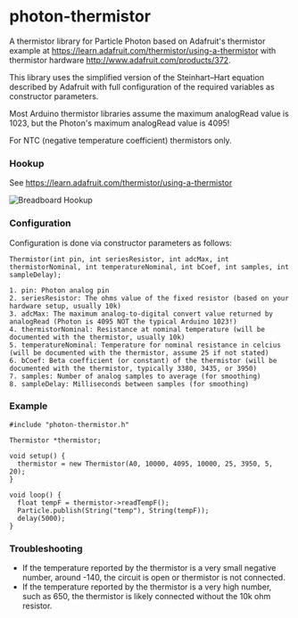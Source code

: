 # photon-thermistor
A thermistor library for Particle Photon based on Adafruit's thermistor example
at https://learn.adafruit.com/thermistor/using-a-thermistor with thermistor
hardware http://www.adafruit.com/products/372.

This library uses the simplified version of the Steinhart–Hart equation described by
Adafruit with full configuration of the required variables as constructor parameters.

Most Arduino thermistor libraries assume the maximum analogRead value is 1023, but
the Photon's maximum analogRead value is 4095!

For NTC (negative temperature coefficient) thermistors only.

### Hookup

See https://learn.adafruit.com/thermistor/using-a-thermistor

![Breadboard Hookup](https://raw.githubusercontent.com/kegnet/photon-thermistor/master/breadboard_hookup.png)

### Configuration

Configuration is done via constructor parameters as follows:

```
Thermistor(int pin, int seriesResistor, int adcMax, int thermistorNominal, int temperatureNominal, int bCoef, int samples, int sampleDelay);

1. pin: Photon analog pin
2. seriesResistor: The ohms value of the fixed resistor (based on your hardware setup, usually 10k)
3. adcMax: The maximum analog-to-digital convert value returned by analogRead (Photon is 4095 NOT the typical Arduino 1023!)
4. thermistorNominal: Resistance at nominal temperature (will be documented with the thermistor, usually 10k)
5. temperatureNominal: Temperature for nominal resistance in celcius (will be documented with the thermistor, assume 25 if not stated)
6. bCoef: Beta coefficient (or constant) of the thermistor (will be documented with the thermistor, typically 3380, 3435, or 3950)
7. samples: Number of analog samples to average (for smoothing)
8. sampleDelay: Milliseconds between samples (for smoothing)
```

### Example

```
#include "photon-thermistor.h"

Thermistor *thermistor;

void setup() {
  thermistor = new Thermistor(A0, 10000, 4095, 10000, 25, 3950, 5, 20);
}

void loop() {
  float tempF = thermistor->readTempF();
  Particle.publish(String("temp"), String(tempF));
  delay(5000);
}
```

### Troubleshooting

* If the temperature reported by the thermistor is a very small negative number, around -140, the circuit is open or thermistor is not connected.
* If the temperature reported by the thermistor is a very high number, such as 650, the thermistor is likely connected without the 10k ohm resistor.
